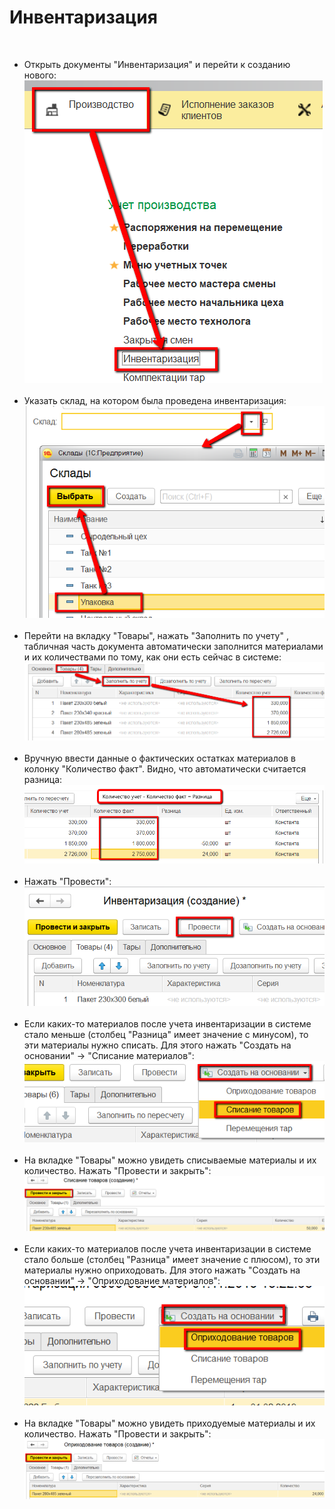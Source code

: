 # Инвентаризация


 

-   Открыть документы "Инвентаризация" и перейти к созданию нового:
    ![](Inventory.assets/drex_inventarizatsiya_2_custom.png)
     
-   Указать склад, на котором была проведена инвентаризация:
    ![](Inventory.assets/drex_inventarizatsiya_2_custom_2.png)
     
-   Перейти на вкладку "Товары", нажать "Заполнить по учету" , табличная
    часть документа автоматически заполнится материалами и их
    количествами по тому, как они есть сейчас в системе:
    ![](Inventory.assets/drex_inventarizatsiya_2_custom_3.png)
     
-   Вручную ввести данные о фактических остатках материалов в колонку
    "Количество факт". Видно, что автоматически считается разница:
    ![](Inventory.assets/drex_inventarizatsiya_2_custom_4.png)
     
-   Нажать "Провести":  
    ![](Inventory.assets/drex_inventarizatsiya_2_custom_5.png)
     
-   Если каких-то материалов после учета инвентаризации в системе стало
    меньше (столбец "Разница" имеет значение с минусом), то эти
    материалы нужно списать. Для этого нажать "Создать на основании" -\>
    "Списание материалов":
    ![](Inventory.assets/drex_inventarizatsiya_2_custom_6.png)
     
-   На вкладке "Товары" можно увидеть списываемые материалы и их
    количество. Нажать "Провести и закрыть":  
    ![](Inventory.assets/drex_inventarizatsiya_2_custom_7.png)
     
-   Если каких-то материалов после учета инвентаризации в системе стало
    больше (столбец "Разница" имеет значение с плюсом), то эти материалы
    нужно оприходовать. Для этого нажать "Создать на основании" -\>
    "Оприходование материалов":  
    ![](Inventory.assets/drex_inventarizatsiya_2_custom_8.png)
     
-   На вкладке "Товары" можно увидеть приходуемые материалы и их
    количество. Нажать "Провести и закрыть":  
    ![](Inventory.assets/drex_inventarizatsiya_2_custom_9.png)
     
     

